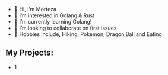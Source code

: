 - 👋 Hi, I’m Morteza
- 👀 I’m interested in Golang & Rust
- 🌱 I’m currently learning Golang!
- 💞️ I’m looking to collaborate on first issues
- 🙉 Hobbies include, Hiking, Pokemon, Dragon Ball and Eating
<!---
EinDevelop/EinDevelop is a ✨ special ✨ repository because its `README.md` (this file) appears on your GitHub profile.
You can click the Preview link to take a look at your changes.
--->

## My Projects:
- 1
